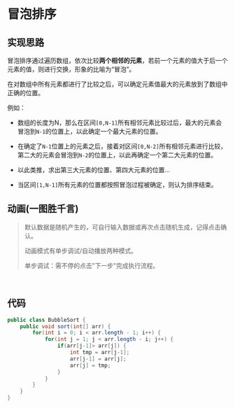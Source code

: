 # 冒泡排序

## 实现思路

冒泡排序通过遍历数组，依次比较**两个相邻的元素**，若前一个元素的值大于后一个元素的值，则进行交换，形象的比喻为“冒泡”。

在对数组中所有元素都进行了比较之后，可以确定元素值最大的元素放到了数组中正确的位置。

例如：

- 数组的长度为N，那么在区间`[0,N-1]`所有相邻元素比较过后，最大的元素会冒泡到`N-1`的位置上，以此确定一个最大元素的位置。

- 在确定了`N-1`位置上的元素之后，接着对区间`[0,N-2]`所有相邻元素进行比较，第二大的元素会冒泡到`N-2`的位置上，以此再确定一个第二大元素的位置。

- 以此类推，求出第三大元素的位置、第四大元素的位置...

- 当区间`[1,N-1]`所有元素的位置都按照冒泡过程被确定，则认为排序结束。

## 动画(一图胜千言)

> 默认数据是随机产生的，可自行输入数据或再次点击随机生成，记得点击确认。
>
> 动画模式有单步调试/自动播放两种模式。
>
> 单步调试：需不停的点击"下一步"完成执行流程。

<br>
<bubble-sort />

## 代码

```java
public class BubbleSort {
    public void sort(int[] arr) {
        for(int i = 0; i < arr.length - 1; i++) {
            for(int j = 1; j < arr.length - i; j++) {
                if(arr[j-1]> arr[j]) {
                    int tmp = arr[j-1];
                    arr[j-1] = arr[j];
                    arr[j] = tmp;
                }
            }
        }
    }
}
```